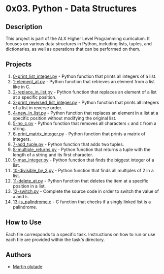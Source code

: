 # 0x03. Python - Data Structures

## Description

This project is part of the ALX Higher Level Programming curriculum. It focuses on various data structures in Python, including lists, tuples, and dictionaries, as well as operations that can be performed on them.

## Projects

1. [0-print_list_integer.py](./0-print_list_integer.py) - Python function that prints all integers of a list.
2. [1-element_at.py](./1-element_at.py) - Python function that retrieves an element from a list like in C.
3. [2-replace_in_list.py](./2-replace_in_list.py) - Python function that replaces an element of a list at a specific position.
4. [3-print_reversed_list_integer.py](./3-print_reversed_list_integer.py) - Python function that prints all integers of a list in reverse order.
5. [4-new_in_list.py](./4-new_in_list.py) - Python function that replaces an element in a list at a specific position without modifying the original list.
6. [5-no_c.py](./5-no_c.py) - Python function that removes all characters `c` and `C` from a string.
7. [6-print_matrix_integer.py](./6-print_matrix_integer.py) - Python function that prints a matrix of integers.
8. [7-add_tuple.py](./7-add_tuple.py) - Python function that adds two tuples.
9. [8-multiple_returns.py](./8-multiple_returns.py) - Python function that returns a tuple with the length of a string and its first character.
10. [9-max_integer.py](./9-max_integer.py) - Python function that finds the biggest integer of a list.
11. [10-divisible_by_2.py](./10-divisible_by_2.py) - Python function that finds all multiples of 2 in a list.
12. [11-delete_at.py](./11-delete_at.py) - Python function that deletes the item at a specific position in a list.
13. [12-switch.py](./12-switch.py) - Complete the source code in order to switch the value of `a` and `b`.
14. [13-is_palindrome.c](./13-is_palindrome.c) - C function that checks if a singly linked list is a palindrome.

## How to Use

Each file corresponds to a specific task. Instructions on how to run or use each file are provided within the task's directory.

## Authors

- [Martin olutade](https://github.com/silgenius)

